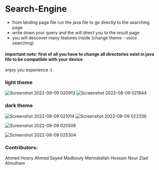 # Search-Engine

- from landing page file run the java file to go directly to the searching page
- write down your query and the will direct you to the result page
- you will descover many features inside (change theme - voice searching)




#### important note: first of all you have to change all directories exist in java file to be compatible with your device

enjoy you experience :)

### light theme
![Screenshot 2022-08-09 020913](https://user-images.githubusercontent.com/76218033/183539992-97c15b5f-e718-4007-aade-230c8b9a5751.jpg)
![Screenshot 2022-08-09 021844](https://user-images.githubusercontent.com/76218033/183539998-efbec573-386f-4b6c-ab69-e9e291be81ab.jpg)


### dark theme
![Screenshot 2022-08-09 021014](https://user-images.githubusercontent.com/76218033/183540041-24244a35-ca23-4435-b9cb-3fad333f7842.jpg)
![Screenshot 2022-08-09 022336](https://user-images.githubusercontent.com/76218033/183540045-7aeab05b-7ca2-44af-92cb-a249a6f5d629.jpg)



![Screenshot 2022-08-09 025506](https://user-images.githubusercontent.com/76218033/183541330-122b2d21-2d76-41a2-ad99-0fdfdc1f3338.jpg)

![Screenshot 2022-08-09 025304](https://user-images.githubusercontent.com/76218033/183541258-3c6926f8-5181-4355-a9c4-0c69f463d8d3.jpg)



### Contributors:
  Ahmed Hosny
  Ahmed Sayed Madbouly
  Mennatallah Hossam
  Nour Ziad Almulhem
